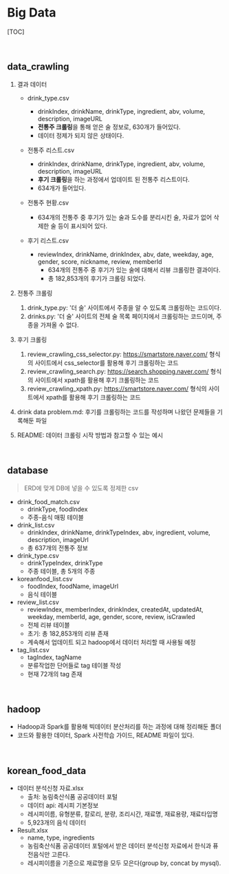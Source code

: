 # Big Data

[TOC]

<br>

## data_crawling

1. 결과 데이터

   * drink_type.csv
     * drinkIndex, drinkName, drinkType, ingredient, abv, volume, description, imageURL
     * **전통주 크롤링**을 통해 얻은 술 정보로, 630개가 들어있다.
     * 데이터 정제가 되지 않은 상태이다.
   * 전통주 리스트.csv
     * drinkIndex, drinkName, drinkType, ingredient, abv, volume, description, imageURL
     * **후기 크롤링**을 하는 과정에서 업데이트 된 전통주 리스트이다.
     * 634개가 들어있다.
   * 전통주 현황.csv
     * 634개의 전통주 중 후기가 있는 술과 도수를 분리시킨 술, 자료가 없어 삭제한 술 등이 표시되어 있다.

   * 후기 리스트.csv
     * reviewIndex, drinkName, drinkIndex, abv, date, weekday, age, gender, score, nickname, review, memberId
       * 634개의 전통주 중 후기가 있는 술에 대해서 리뷰 크롤링한 결과이다.
       * 총 182,853개의 후기가 크롤링 되었다.

2. 전통주 크롤링
   1. drink_type.py: '더 술' 사이트에서 주종을 알 수 있도록 크롤링하는 코드이다.
   2. drinks.py: '더 술' 사이트의 전체 술 목록 페이지에서 크롤링하는 코드이며, 주종을 가져올 수 없다.

3. 후기 크롤링
   1. review_crawling_css_selector.py:  https://smartstore.naver.com/ 형식의 사이트에서 css_selector를 활용해 후기 크롤링하는 코드
   2. review_crawling_search.py:  https://search.shopping.naver.com/ 형식의 사이트에서 xpath를 활용해 후기 크롤링하는 코드
   3. review_crawling_xpath.py: https://smartstore.naver.com/ 형식의 사이트에서 xpath를 활용해 후기 크롤링하는 코드

4. drink data problem.md: 후기를 크롤링하는 코드를 작성하며 나왔던 문제들을 기록해둔 파일

5. README: 데이터 크롤링 시작 방법과 참고할 수 있는 예시

<br>

## database

> ERD에 맞게 DB에 넣을 수 있도록 정제한 csv

* drink_food_match.csv
  * drinkType, foodIndex
  * 주종-음식 매핑 테이블
* drink_list.csv
  * drinkIndex, drinkName, drinkTypeIndex, abv, ingredient, volume, description, imageUrl
  * 총 637개의 전통주 정보
* drink_type.csv
  * drinkTypeIndex, drinkType
  * 주종 테이블, 총 5개의 주종
* koreanfood_list.csv
  * foodIndex, foodName, imageUrl
  * 음식 테이블
* review_list.csv
  * reviewIndex, memberIndex, drinkIndex, createdAt, updatedAt, weekday, memberId, age, gender, score, review, isCrawled
  * 전체 리뷰 테이블
  * 초기: 총 182,853개의 리뷰 존재
  * 계속해서 업데이트 되고 hadoop에서 데이터 처리할 때 사용될 예정
* tag_list.csv
  * tagIndex, tagName
  * 분류작업한 단어들로 tag 테이블 작성
  * 현재 72개의 tag 존재

<br>

## hadoop

* Hadoop과 Spark를 활용해 빅데이터 분산처리를 하는 과정에 대해 정리해둔 폴더
* 코드와 활용한 데이터, Spark 사전학습 가이드, README 파일이 있다.

<br>

## korean_food_data

* 데이터 분석신청 자료.xlsx
  * 출처: 농림축산식품 공공데이터 포털
  * 데이터 api: 레시피 기본정보
  * 레시피이름, 유형분류, 칼로리, 분량, 조리시간, 재료명, 재료용량, 재료타입명
  * 5,923개의 음식 데이터
* Result.xlsx
  * name, type, ingredients
  * 농림축산식품 공공데이터 포털에서 받은 데이터 분석신청 자료에서 한식과 퓨전음식만 고른다.
  * 레시피이름을 기준으로 재료명을 모두 모은다(group by, concat by mysql).